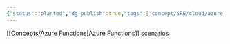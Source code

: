 ```yaml
---
{"status":"planted","dg-publish":true,"tags":["concept/SRE/cloud/azure /sdk"],"ms-learn-url":"https://learn.microsoft.com/en-us/azure/azure-functions/functions-scenarios?pivots=programming-language-csharp","creation_date":"2024-05-02 18:40","permalink":"/concepts/azure-function-scenarios/","dgPassFrontmatter":true}
---
```


[[Concepts/Azure Functions\|Azure Functions]] scenarios

